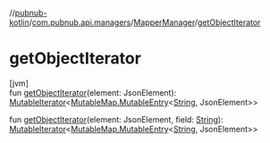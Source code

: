 //[pubnub-kotlin](../../../index.md)/[com.pubnub.api.managers](../index.md)/[MapperManager](index.md)/[getObjectIterator](get-object-iterator.md)

# getObjectIterator

[jvm]\
fun [getObjectIterator](get-object-iterator.md)(element: JsonElement): [MutableIterator](https://kotlinlang.org/api/latest/jvm/stdlib/kotlin.collections/-mutable-iterator/index.html)&lt;[MutableMap.MutableEntry](https://kotlinlang.org/api/latest/jvm/stdlib/kotlin.collections/-mutable-map/-mutable-entry/index.html)&lt;[String](https://kotlinlang.org/api/latest/jvm/stdlib/kotlin/-string/index.html), JsonElement&gt;&gt;

fun [getObjectIterator](get-object-iterator.md)(element: JsonElement, field: [String](https://kotlinlang.org/api/latest/jvm/stdlib/kotlin/-string/index.html)): [MutableIterator](https://kotlinlang.org/api/latest/jvm/stdlib/kotlin.collections/-mutable-iterator/index.html)&lt;[MutableMap.MutableEntry](https://kotlinlang.org/api/latest/jvm/stdlib/kotlin.collections/-mutable-map/-mutable-entry/index.html)&lt;[String](https://kotlinlang.org/api/latest/jvm/stdlib/kotlin/-string/index.html), JsonElement&gt;&gt;
